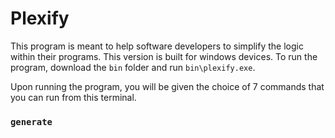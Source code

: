 # Plexify
This program is meant to help software developers to simplify the logic within their programs. This version is built for windows devices.
To run the program, download the `bin` folder and run `bin\plexify.exe`.

Upon running the program, you will be given the choice of 7 commands that you can run from this terminal.

### `generate`
